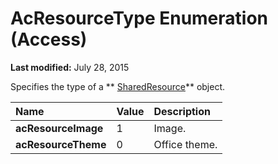 
# AcResourceType Enumeration (Access)

 **Last modified:** July 28, 2015

Specifies the type of a  ** [SharedResource](a97163fa-f833-ed1c-aea5-1a7bab783eba.md)** object.


|**Name**|**Value**|**Description**|
|:-----|:-----|:-----|
| **acResourceImage**|1|Image.|
| **acResourceTheme**|0|Office theme.|
